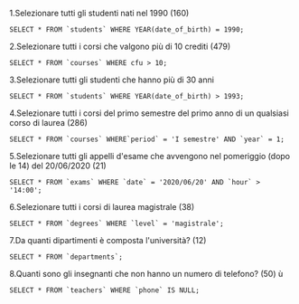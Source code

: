 1.Selezionare tutti gli studenti nati nel 1990 (160)

    SELECT * FROM `students` WHERE YEAR(date_of_birth) = 1990;


2.Selezionare tutti i corsi che valgono più di 10 crediti (479)

    SELECT * FROM `courses` WHERE cfu > 10;


3.Selezionare tutti gli studenti che hanno più di 30 anni   

    SELECT * FROM `students` WHERE YEAR(date_of_birth) > 1993;


4.Selezionare tutti i corsi del primo semestre del primo anno di un qualsiasi corso di
laurea (286)

    SELECT * FROM `courses` WHERE`period` = 'I semestre' AND `year` = 1;


5.Selezionare tutti gli appelli d'esame che avvengono nel pomeriggio (dopo le 14) del
20/06/2020 (21)

    SELECT * FROM `exams` WHERE `date` = '2020/06/20' AND `hour` > '14:00';


6.Selezionare tutti i corsi di laurea magistrale (38)

    SELECT * FROM `degrees` WHERE `level` = 'magistrale';

7.Da quanti dipartimenti è composta l'università? (12)

    SELECT * FROM `departments`;

8.Quanti sono gli insegnanti che non hanno un numero di telefono? (50)    ù

    SELECT * FROM `teachers` WHERE `phone` IS NULL;




